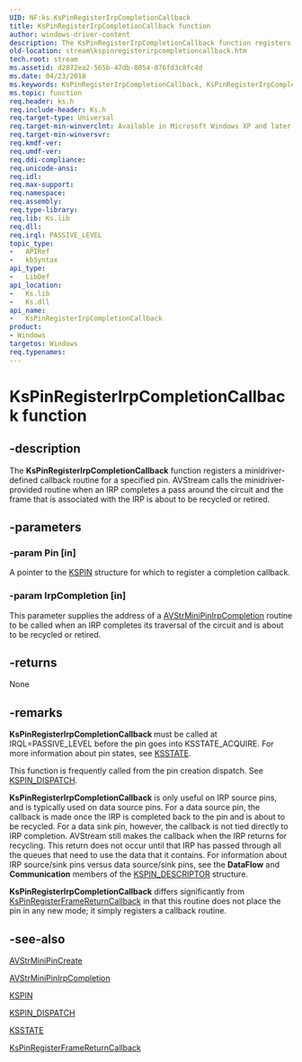 ```yaml
---
UID: NF:ks.KsPinRegisterIrpCompletionCallback
title: KsPinRegisterIrpCompletionCallback function
author: windows-driver-content
description: The KsPinRegisterIrpCompletionCallback function registers a minidriver-defined callback routine for a specified pin.
old-location: stream\kspinregisterirpcompletioncallback.htm
tech.root: stream
ms.assetid: d2872ea2-565b-47db-8054-876fd3c8fc4d
ms.date: 04/23/2018
ms.keywords: KsPinRegisterIrpCompletionCallback, KsPinRegisterIrpCompletionCallback function [Streaming Media Devices], avfunc_ab906fd4-c863-467e-828e-34316fb65269.xml, ks/KsPinRegisterIrpCompletionCallback, stream.kspinregisterirpcompletioncallback
ms.topic: function
req.header: ks.h
req.include-header: Ks.h
req.target-type: Universal
req.target-min-winverclnt: Available in Microsoft Windows XP and later operating systems and DirectX 8.0 and later DirectX versions.
req.target-min-winversvr: 
req.kmdf-ver: 
req.umdf-ver: 
req.ddi-compliance: 
req.unicode-ansi: 
req.idl: 
req.max-support: 
req.namespace: 
req.assembly: 
req.type-library: 
req.lib: Ks.lib
req.dll: 
req.irql: PASSIVE_LEVEL
topic_type:
-	APIRef
-	kbSyntax
api_type:
-	LibDef
api_location:
-	Ks.lib
-	Ks.dll
api_name:
-	KsPinRegisterIrpCompletionCallback
product:
- Windows
targetos: Windows
req.typenames: 
---
```


# KsPinRegisterIrpCompletionCallback function


## -description


The <b>KsPinRegisterIrpCompletionCallback</b> function registers a minidriver-defined callback routine for a specified pin. AVStream calls the minidriver-provided routine when an IRP completes a pass around the circuit and the frame that is associated with the IRP is about to be recycled or retired.


## -parameters




### -param Pin [in]

A pointer to the <a href="https://msdn.microsoft.com/library/windows/hardware/ff563483">KSPIN</a> structure for which to register a completion callback.


### -param IrpCompletion [in]

This parameter supplies the address of a <a href="https://msdn.microsoft.com/library/windows/hardware/ff556340">AVStrMiniPinIrpCompletion</a> routine to be called when an IRP completes its traversal of the circuit and is about to be recycled or retired.


## -returns



None




## -remarks



<b>KsPinRegisterIrpCompletionCallback </b>must be called at IRQL=PASSIVE_LEVEL before the pin goes into KSSTATE_ACQUIRE. For more information about pin states, see <a href="https://msdn.microsoft.com/library/windows/hardware/ff566856">KSSTATE</a>.

This function is frequently called from the pin creation dispatch. See <a href="https://msdn.microsoft.com/library/windows/hardware/ff563535">KSPIN_DISPATCH</a>.

<b>KsPinRegisterIrpCompletionCallback</b> is only useful on IRP source pins, and is typically used on data source pins. For a data source pin, the callback is made once the IRP is completed back to the pin and is about to be recycled. For a data sink pin, however, the callback is not tied directly to IRP completion. AVStream still makes the callback when the IRP returns for recycling. This return does not occur until that IRP has passed through all the queues that need to use the data that it contains. For information about IRP source/sink pins versus data source/sink pins, see the <b>DataFlow</b> and <b>Communication</b> members of the <a href="https://msdn.microsoft.com/library/windows/hardware/ff563533">KSPIN_DESCRIPTOR</a> structure.

<b>KsPinRegisterIrpCompletionCallback</b> differs significantly from <a href="https://msdn.microsoft.com/library/windows/hardware/ff563522">KsPinRegisterFrameReturnCallback</a> in that this routine does not place the pin in any new mode; it simply registers a callback routine.




## -see-also




<a href="https://msdn.microsoft.com/library/windows/hardware/ff556334">AVStrMiniPinCreate</a>



<a href="https://msdn.microsoft.com/library/windows/hardware/ff556340">AVStrMiniPinIrpCompletion</a>



<a href="https://msdn.microsoft.com/library/windows/hardware/ff563483">KSPIN</a>



<a href="https://msdn.microsoft.com/library/windows/hardware/ff563535">KSPIN_DISPATCH</a>



<a href="https://msdn.microsoft.com/library/windows/hardware/ff566856">KSSTATE</a>



<a href="https://msdn.microsoft.com/library/windows/hardware/ff563522">KsPinRegisterFrameReturnCallback</a>
 

 

